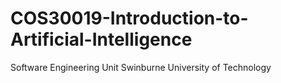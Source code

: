 # COS30019-Introduction-to-Artificial-Intelligence
Software Engineering Unit Swinburne University of Technology 
